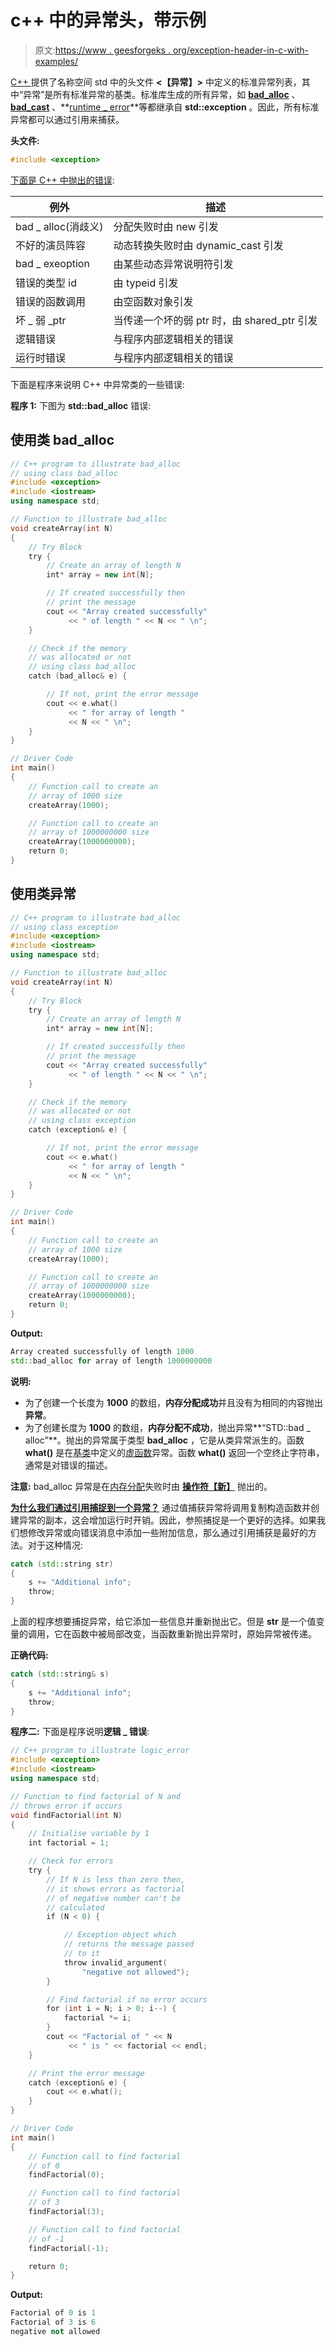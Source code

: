 # c++ 中的异常头，带示例

> 原文:[https://www . geesforgeks . org/exception-header-in-c-with-examples/](https://www.geeksforgeeks.org/exception-header-in-c-with-examples/)

[C++ ](https://www.geeksforgeeks.org/c-plus-plus/) 提供了名称空间 std 中的头文件 **<【异常】>** 中定义的标准异常列表，其中“异常”是所有标准异常的基类。标准库生成的所有异常，如 **[bad_alloc](https://www.geeksforgeeks.org/bad_alloc-in-cpp/)** 、 **[bad_cast](https://www.geeksforgeeks.org/typeinfobad_cast-in-c-with-examples/?ref=rp)** 、**[runtime _ error](https://www.geeksforgeeks.org/g-fact-33/)**等都继承自 **std::exception** 。因此，所有标准异常都可以通过引用来捕获。

**头文件:**

```cpp
#include <exception>

```

<u>下面是 C++ 中抛出的错误</u>:

| 例外 | 描述 |
| --- | --- |
| bad _ alloc(消歧义) | 分配失败时由 new 引发 |
| 不好的演员阵容 | 动态转换失败时由 dynamic_cast 引发 |
| bad _ exeoption | 由某些动态异常说明符引发 |
| 错误的类型 id | 由 typeid 引发 |
| 错误的函数调用 | 由空函数对象引发 |
| 坏 _ 弱 _ptr | 当传递一个坏的弱 ptr 时，由 shared_ptr 引发 |
| 逻辑错误 | 与程序内部逻辑相关的错误 |
| 运行时错误 | 与程序内部逻辑相关的错误 |

下面是程序来说明 C++ 中异常类的一些错误:

**程序 1:**
下图为 **std::bad_alloc** 错误:

## 使用类 bad_alloc

```cpp
// C++ program to illustrate bad_alloc
// using class bad_alloc
#include <exception>
#include <iostream>
using namespace std;

// Function to illustrate bad_alloc
void createArray(int N)
{
    // Try Block
    try {
        // Create an array of length N
        int* array = new int[N];

        // If created successfully then
        // print the message
        cout << "Array created successfully"
             << " of length " << N << " \n";
    }

    // Check if the memory
    // was allocated or not
    // using class bad_alloc
    catch (bad_alloc& e) {

        // If not, print the error message
        cout << e.what()
             << " for array of length "
             << N << " \n";
    }
}

// Driver Code
int main()
{
    // Function call to create an
    // array of 1000 size
    createArray(1000);

    // Function call to create an
    // array of 1000000000 size
    createArray(1000000000);
    return 0;
}
```

## 使用类异常

```cpp
// C++ program to illustrate bad_alloc
// using class exception
#include <exception>
#include <iostream>
using namespace std;

// Function to illustrate bad_alloc
void createArray(int N)
{
    // Try Block
    try {
        // Create an array of length N
        int* array = new int[N];

        // If created successfully then
        // print the message
        cout << "Array created successfully"
             << " of length " << N << " \n";
    }

    // Check if the memory
    // was allocated or not
    // using class exception
    catch (exception& e) {

        // If not, print the error message
        cout << e.what()
             << " for array of length "
             << N << " \n";
    }
}

// Driver Code
int main()
{
    // Function call to create an
    // array of 1000 size
    createArray(1000);

    // Function call to create an
    // array of 1000000000 size
    createArray(1000000000);
    return 0;
}
```

**Output:**

```cpp
Array created successfully of length 1000 
std::bad_alloc for array of length 1000000000

```

**说明:**

*   为了创建一个长度为 **1000** 的数组，**内存分配成功**并且没有为相同的内容抛出**异常**。
*   为了创建长度为 **1000** 的数组，**内存分配不成功**，抛出异常**“STD::bad _ alloc”**。抛出的异常属于类型 **bad_alloc** ，它是从类异常派生的。函数 **what()** 是在[基类](https://www.geeksforgeeks.org/virtual-base-class-in-c/)中定义的[虚函数](https://www.geeksforgeeks.org/virtual-function-cpp/)异常。函数 **what()** 返回一个空终止字符串，通常是对错误的描述。

**注意:** bad_alloc 异常是在[内存分配](https://www.geeksforgeeks.org/what-is-dynamic-memory-allocation/)失败时由 **[操作符【新】](https://www.geeksforgeeks.org/new-vs-operator-new-in-cpp/)** 抛出的。

**<u>为什么我们通过引用捕捉到一个异常？</u>**
通过值捕获异常将调用复制构造函数并创建异常的副本，这会增加运行时开销。因此，参照捕捉是一个更好的选择。如果我们想修改异常或向错误消息中添加一些附加信息，那么通过引用捕获是最好的方法。对于这种情况:

```cpp
catch (std::string str)
{
    s += "Additional info";
    throw;
}
```

上面的程序想要捕捉异常，给它添加一些信息并重新抛出它。但是 **str** 是一个值变量的调用，它在函数中被局部改变，当函数重新抛出异常时，原始异常被传递。

**正确代码:**

```cpp
catch (std::string& s)
{
    s += "Additional info";
    throw;
}
```

**程序二:**
下面是程序说明**逻辑 _ 错误**:

```cpp
// C++ program to illustrate logic_error
#include <exception>
#include <iostream>
using namespace std;

// Function to find factorial of N and
// throws error if occurs
void findFactorial(int N)
{
    // Initialise variable by 1
    int factorial = 1;

    // Check for errors
    try {
        // If N is less than zero then,
        // it shows errors as factorial
        // of negative number can't be
        // calculated
        if (N < 0) {

            // Exception object which
            // returns the message passed
            // to it
            throw invalid_argument(
                "negative not allowed");
        }

        // Find factorial if no error occurs
        for (int i = N; i > 0; i--) {
            factorial *= i;
        }
        cout << "Factorial of " << N
             << " is " << factorial << endl;
    }

    // Print the error message
    catch (exception& e) {
        cout << e.what();
    }
}

// Driver Code
int main()
{
    // Function call to find factorial
    // of 0
    findFactorial(0);

    // Function call to find factorial
    // of 3
    findFactorial(3);

    // Function call to find factorial
    // of -1
    findFactorial(-1);

    return 0;
}
```

**Output:**

```cpp
Factorial of 0 is 1
Factorial of 3 is 6
negative not allowed

```